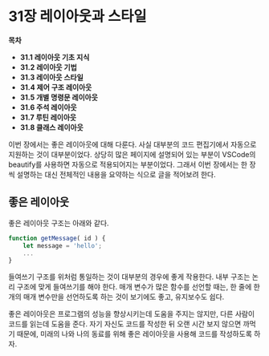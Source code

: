 # 31장 레이아웃과 스타일

**목차**

* **31.1 레이아웃 기초 지식**
* **31.2 레이아웃 기법**
* **31.3 레이아웃 스타일**
* **31.4 제어 구조 레이아웃**
* **31.5 개별 명령문 레이아웃**
* **31.6 주석 레이아웃**
* **31.7 루틴 레이아웃**
* **31.8 클래스 레이아웃**



이번 장에서는 좋은 레이아웃에 대해 다룬다. 사실 대부분의 코드 편집기에서 자동으로 지원하는 것이 대부분이었다. 상당히 많은 페이지에 설명되어 있는 부분이 VSCode의 beautify를 사용하면 자동으로 적용되어지는 부분이었다.  그래서 이번 장에서는 한 장씩 설명하는 대신 전체적인 내용을 요약하는 식으로 글을 적어보려 한다.



## 좋은 레이아웃

좋은 레이아웃 구조는 아래와 같다.

```javascript
function getMessage( id ) {
    let message = 'hello';
    ...
}
```

들여쓰기 구조를 위처럼 통일하는 것이 대부분의 경우에 좋게 작용한다. 내부 구조는 논리 구조에 맞게 들여쓰기를 해야 한다. 매개 변수가 많은 함수를 선언할 때는, 한 줄에 한 개의 매개 변수만을 선언하도록 하는 것이 보기에도 좋고, 유지보수도 쉽다.

좋은 레이아웃은 프로그램의 성능을 향상시키는데 도움을 주지는 않지만, 다른 사람이 코드를 읽는데 도움을 준다. 자기 자신도 코드를 작성한 뒤 오랜 시간 보지 않으면 까먹기 때문에, 미래의 나와 나의 동료를 위해 좋은 레이아웃을 사용해 코드를 작성하도록 하자.